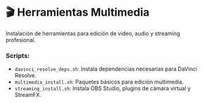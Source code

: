 # 🎬 Herramientas Multimedia

Instalación de herramientas para edición de video, audio y streaming profesional.

### Scripts:
- `davinci_resolve_deps.sh`: Instala dependencias necesarias para DaVinci Resolve.
- `multimedia_install.sh`: Paquetes básicos para edición multimedia.
- `streaming_install.sh`: Instala OBS Studio, plugins de cámara virtual y StreamFX.
